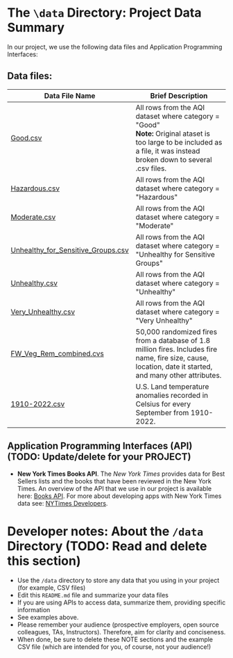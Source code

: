 # The `\data` Directory: Project Data Summary

In our project, we use the following data files and Application Programming Interfaces:

## Data files:
|Data File Name | Brief Description|
|---------------| -----------------|
|[Good.csv](./aqi_data/Good.csv)| All rows from the AQI dataset where category = "Good" <br /> **Note:** Original ataset is too large to be included as a file, it was instead broken down to several .csv files.
|[Hazardous.csv](./aqi_data/Hazardous.csv)| All rows from the AQI dataset where category = "Hazardous"
|[Moderate.csv](./aqi_data/Moderate.csv)| All rows from the AQI dataset where category = "Moderate"
|[Unhealthy_for_Sensitive_Groups.csv](./aqi_data/Unhealthy_for_Sensitive_Groups.csv)| All rows from the AQI dataset where category = "Unhealthy for Sensitive Groups"
|[Unhealthy.csv](./aqi_data/Unhealthy.csv)| All rows from the AQI dataset where category = "Unhealthy"
|[Very_Unhealthy.csv](./aqi_data/Very_Unhealthy.csv)| All rows from the AQI dataset where category = "Very Unhealthy"
|[FW_Veg_Rem_combined.cvs](./FW_Veg_Rem_combined.csv) | 50,000 randomized fires from a database of 1.8 million fires. Includes fire name, fire size, cause, location, date it started, and many other attributes.
|[1910-2022.csv](./1910-2022.csv) | U.S. Land temperature anomalies recorded in Celsius for every September from 1910-2022.

## Application Programming Interfaces (API) (TODO: Update/delete for your PROJECT)

* **New York Times Books API**. The _New York Times_ provides data for Best
Sellers lists and the books that have been reviewed in the New York Times. An overview of the API that we use in our project is available here: [Books API](https://developer.nytimes.com/docs/books-product/1/overview). For more about developing apps with New York Times data see: [NYTimes Developers](https://developer.nytimes.com/).

# Developer notes: About the `/data` Directory (TODO: Read and delete this section)

* Use the `/data` directory to store any data that you using in your project (for example, CSV files)
* Edit this `README.md` file and summarize your data files
* If you are using APIs to access data, summarize them, providing specific information
* See examples above.
* Please remember your audience (prospective employers, open source colleagues, TAs, Instructors). Therefore,
aim for clarity and conciseness.
* When done, be sure to delete these NOTE sections and the example CSV file (which are intended for you, of course, not your audience!)
